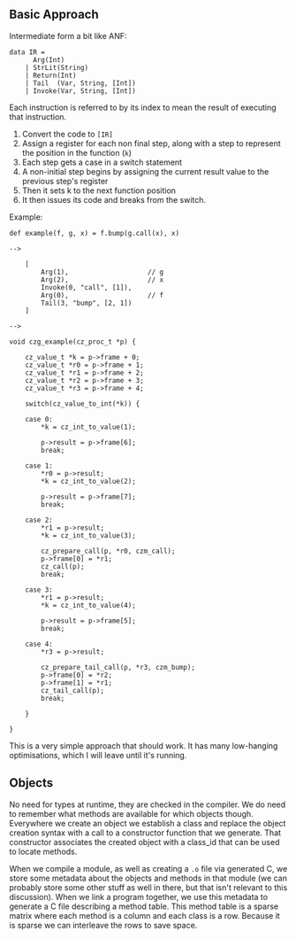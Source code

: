 Basic Approach
--------------

Intermediate form a bit like ANF:

    data IR = 
          Arg(Int)
        | StrLit(String)  
        | Return(Int)
        | Tail  (Var, String, [Int])
        | Invoke(Var, String, [Int])

Each instruction is referred to by its index to mean the result of executing that instruction.

1.  Convert the code to `[IR]`
2.  Assign a register for each non final step, along with a step to represent the position in the 
    function (`k`)
3.  Each step gets a case in a switch statement
4.  A non-initial step begins by assigning the current result value to the previous step's register
5.  Then it sets k to the next function position
6.  It then issues its code and breaks from the switch.

Example:

    def example(f, g, x) = f.bump(g.call(x), x)

    -->

        [
            Arg(1),                    // g
            Arg(2),                    // x
            Invoke(0, "call", [1]),
            Arg(0),                    // f
            Tail(3, "bump", [2, 1])
        ]

    -->

    void czg_example(cz_proc_t *p) {

        cz_value_t *k = p->frame + 0;
        cz_value_t *r0 = p->frame + 1;
        cz_value_t *r1 = p->frame + 2;
        cz_value_t *r2 = p->frame + 3;
        cz_value_t *r3 = p->frame + 4;

        switch(cz_value_to_int(*k)) {

        case 0:
            *k = cz_int_to_value(1);

            p->result = p->frame[6];
            break;

        case 1:
            *r0 = p->result;
            *k = cz_int_to_value(2);

            p->result = p->frame[7];
            break;

        case 2:
            *r1 = p->result;
            *k = cz_int_to_value(3);

            cz_prepare_call(p, *r0, czm_call);
            p->frame[0] = *r1;
            cz_call(p);
            break;

        case 3:
            *r1 = p->result;
            *k = cz_int_to_value(4);

            p->result = p->frame[5];
            break;

        case 4:
            *r3 = p->result;

            cz_prepare_tail_call(p, *r3, czm_bump);
            p->frame[0] = *r2;
            p->frame[1] = *r1;
            cz_tail_call(p);
            break;

        }

    }

This is a very simple approach that should work. It has many low-hanging optimisations, which I will
leave until it's running.

Objects
-------

No need for types at runtime, they are checked in the compiler. We do need to remember what methods
are available for which objects though. Everywhere we create an object we establish a class and
replace the object creation syntax with a call to a constructor function that we generate. That
constructor associates the created object with a class_id that can be used to locate methods.

When we compile a module, as well as creating a `.o` file via generated C, we store some metadata
about the objects and methods in that module (we can probably store some other stuff as well in
there, but that isn't relevant to this discussion). When we link a program together, we use this
metadata to generate a C file describing a method table. This method table is a sparse matrix where
each method is a column and each class is a row. Because it is sparse we can interleave the rows to
save space.
